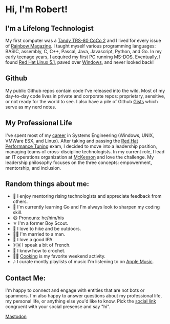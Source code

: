 # Hi, I'm Robert!

## I'm a Lifelong Technologist
My first computer was a [Tandy TRS-80 CoCo 2](https://en.wikipedia.org/wiki/TRS-80_Color_Computer#Color_Computer_2_(1983%E2%80%931986)) and I lived for every issue of [Rainbow Magazine](https://archive.org/details/rainbowmagazine). I taught myself various programming languages: BASIC, assembly, C, C++, Pascal, Java, Javascript, Python, and Go. In my early teenage years, I acquired my first [PC](https://en.wikipedia.org/wiki/Intel_80286) running [MS-DOS](https://en.wikipedia.org/wiki/MS-DOS#MS-DOS_3.x). Eventually, I found [Red Hat Linux 5.1](https://en.wikipedia.org/wiki/Red_Hat_Linux), paved over [Windows](https://en.wikipedia.org/wiki/Windows_98), and never looked back!

## Github
My public Github repos contain code I've released into the wild. Most of my day-to-day code lives in private and corporate repos: proprietary, sensitive, or not ready for the world to see. I also have a pile of Github [Gists](https://gist.github.com/rmrfslashbin) which serve as my nerd notes.

## My Professional Life
I've spent most of my [career](https://rsigler.com/) in Systems Engineering (Windows, UNIX, VMWare ESX, and Linux). After taking and passing the [Red Hat Performance Tuning](https://www.redhat.com/en/services/certification/rhcs-performance-tuning) exam, I decided to move into a leadership position, managing teams of cross-discipline technologists. In my current role, I lead an IT operations organization at [McKesson](https://www.mckesson.com/) and love the challenge. My leadership philosophy focuses on the three concepts: empowerment, mentorship, and inclusion.

## Random things about me:
- 🤖 I enjoy mentoring rising technologists and appreciate feedback from others.
- 🌱 I'm currently learning Go and I'm always look to sharpen my coding skill.
- 😄 Pronouns: he/him/his
- ⚜️ I'm a former Boy Scout.
- 🥾 I love to hike and be outdoors.
- 🏳️‍🌈 I'm married to a man.
- 🍺 I love a good IPA.
- 🇫🇷 I speak a bit of French.
- 🧶 I know how to crochet.
- 🧑‍🍳 [Cooking](https://bit.ly/3FkjhnH) is my favorite weekend activity.
- 🎶 I curate montly playlists of music I'm listening to on [Apple Music](https://music.apple.com/profile/rmrfslashbin).

## Contact Me:
I'm happy to connect and engage with entities that are not bots or  spammers. I'm also happy to answer questions about my professional life, my personal life, or anything else you'd like to know. Pick the [social link](https://rmrfslashbin.io) congruent with your social presense and say "hi".

<a rel="me" href="https://federate.social/@rmrfslashbin">Mastodon</a>
